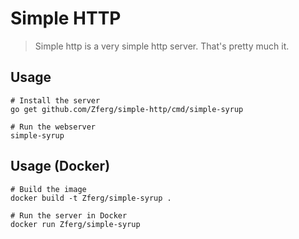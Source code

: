 # Simple HTTP

> Simple http is a very simple http server. That's pretty much it.

## Usage

```shell
# Install the server
go get github.com/Zferg/simple-http/cmd/simple-syrup

# Run the webserver
simple-syrup
```

## Usage (Docker)

```shell
# Build the image
docker build -t Zferg/simple-syrup .

# Run the server in Docker
docker run Zferg/simple-syrup
```
